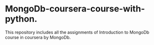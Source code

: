 # MongoDb-coursera-course-with-python.
This repository includes all the assignments of Introduction to MongoDb course in coursera by MongoDb.
